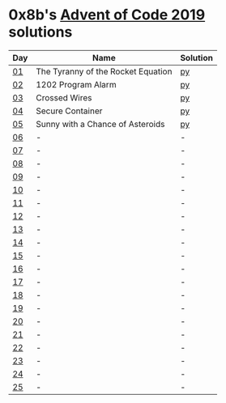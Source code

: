 # 0x8b's [Advent of Code 2019](https://adventofcode.com/2019) solutions

|Day|Name|Solution|
|---|---|---|
|[01](https://adventofcode.com/2019/day/1)|The Tyranny of the Rocket Equation|[py](/01.py)|
|[02](https://adventofcode.com/2019/day/2)|1202 Program Alarm|[py](/02.py)|
|[03](https://adventofcode.com/2019/day/3)|Crossed Wires|[py](/03.py)|
|[04](https://adventofcode.com/2019/day/4)|Secure Container|[py](/04.py)|
|[05](https://adventofcode.com/2019/day/5)|Sunny with a Chance of Asteroids|[py](/05.py)|
|[06](https://adventofcode.com/2019/day/6)|-|-|
|[07](https://adventofcode.com/2019/day/7)|-|-|
|[08](https://adventofcode.com/2019/day/8)|-|-|
|[09](https://adventofcode.com/2019/day/9)|-|-|
|[10](https://adventofcode.com/2019/day/10)|-|-|
|[11](https://adventofcode.com/2019/day/11)|-|-|
|[12](https://adventofcode.com/2019/day/12)|-|-|
|[13](https://adventofcode.com/2019/day/13)|-|-|
|[14](https://adventofcode.com/2019/day/14)|-|-|
|[15](https://adventofcode.com/2019/day/15)|-|-|
|[16](https://adventofcode.com/2019/day/16)|-|-|
|[17](https://adventofcode.com/2019/day/17)|-|-|
|[18](https://adventofcode.com/2019/day/18)|-|-|
|[19](https://adventofcode.com/2019/day/19)|-|-|
|[20](https://adventofcode.com/2019/day/20)|-|-|
|[21](https://adventofcode.com/2019/day/21)|-|-|
|[22](https://adventofcode.com/2019/day/22)|-|-|
|[23](https://adventofcode.com/2019/day/23)|-|-|
|[24](https://adventofcode.com/2019/day/24)|-|-|
|[25](https://adventofcode.com/2019/day/25)|-|-|
